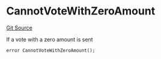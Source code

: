 # CannotVoteWithZeroAmount
[Git Source](https://github.com/FloorDAO/floor-v2/blob/445b96358cc205e432e359914c1681c0f44048b0/src/contracts/voting/SweepWars.sol)

If a vote with a zero amount is sent


```solidity
error CannotVoteWithZeroAmount();
```

